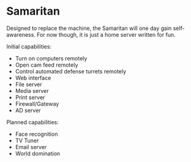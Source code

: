 # Samaritan
Designed to replace the machine, the Samaritan will one day gain self-awareness. For now though, it is just a home server written for fun.

Initial capabilities:
- Turn on computers remotely
- Open cam feed remotely
- Control automated defense turrets remotely
- Web interface
- File server
- Media server
- Print server
- Firewall/Gateway
- AD server

Planned capabilities:
- Face recognition
- TV Tuner
- Email server
- World domination
